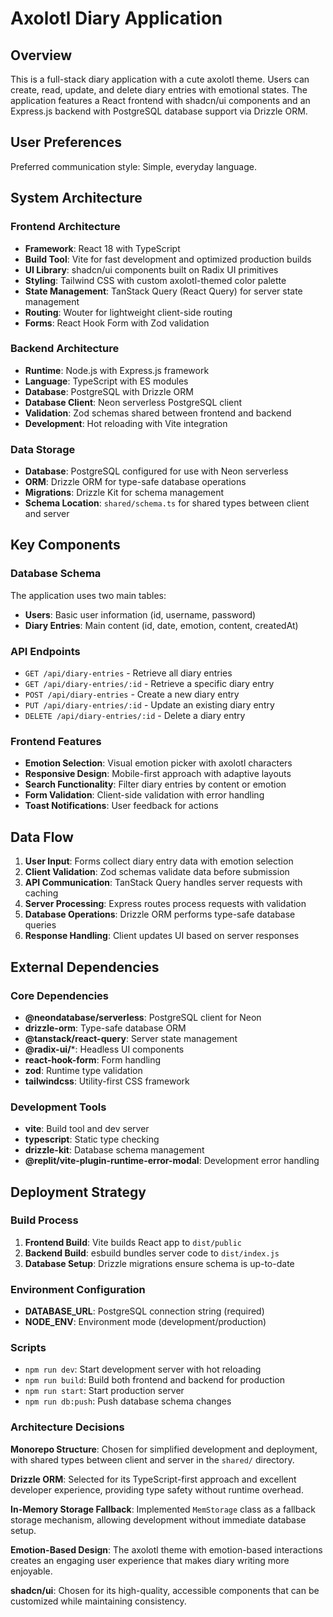 # Axolotl Diary Application

## Overview

This is a full-stack diary application with a cute axolotl theme. Users can create, read, update, and delete diary entries with emotional states. The application features a React frontend with shadcn/ui components and an Express.js backend with PostgreSQL database support via Drizzle ORM.

## User Preferences

Preferred communication style: Simple, everyday language.

## System Architecture

### Frontend Architecture
- **Framework**: React 18 with TypeScript
- **Build Tool**: Vite for fast development and optimized production builds
- **UI Library**: shadcn/ui components built on Radix UI primitives
- **Styling**: Tailwind CSS with custom axolotl-themed color palette
- **State Management**: TanStack Query (React Query) for server state management
- **Routing**: Wouter for lightweight client-side routing
- **Forms**: React Hook Form with Zod validation

### Backend Architecture
- **Runtime**: Node.js with Express.js framework
- **Language**: TypeScript with ES modules
- **Database**: PostgreSQL with Drizzle ORM
- **Database Client**: Neon serverless PostgreSQL client
- **Validation**: Zod schemas shared between frontend and backend
- **Development**: Hot reloading with Vite integration

### Data Storage
- **Database**: PostgreSQL configured for use with Neon serverless
- **ORM**: Drizzle ORM for type-safe database operations
- **Migrations**: Drizzle Kit for schema management
- **Schema Location**: `shared/schema.ts` for shared types between client and server

## Key Components

### Database Schema
The application uses two main tables:
- **Users**: Basic user information (id, username, password)
- **Diary Entries**: Main content (id, date, emotion, content, createdAt)

### API Endpoints
- `GET /api/diary-entries` - Retrieve all diary entries
- `GET /api/diary-entries/:id` - Retrieve a specific diary entry
- `POST /api/diary-entries` - Create a new diary entry
- `PUT /api/diary-entries/:id` - Update an existing diary entry
- `DELETE /api/diary-entries/:id` - Delete a diary entry

### Frontend Features
- **Emotion Selection**: Visual emotion picker with axolotl characters
- **Responsive Design**: Mobile-first approach with adaptive layouts
- **Search Functionality**: Filter diary entries by content or emotion
- **Form Validation**: Client-side validation with error handling
- **Toast Notifications**: User feedback for actions

## Data Flow

1. **User Input**: Forms collect diary entry data with emotion selection
2. **Client Validation**: Zod schemas validate data before submission
3. **API Communication**: TanStack Query handles server requests with caching
4. **Server Processing**: Express routes process requests with validation
5. **Database Operations**: Drizzle ORM performs type-safe database queries
6. **Response Handling**: Client updates UI based on server responses

## External Dependencies

### Core Dependencies
- **@neondatabase/serverless**: PostgreSQL client for Neon
- **drizzle-orm**: Type-safe database ORM
- **@tanstack/react-query**: Server state management
- **@radix-ui/***: Headless UI components
- **react-hook-form**: Form handling
- **zod**: Runtime type validation
- **tailwindcss**: Utility-first CSS framework

### Development Tools
- **vite**: Build tool and dev server
- **typescript**: Static type checking
- **drizzle-kit**: Database schema management
- **@replit/vite-plugin-runtime-error-modal**: Development error handling

## Deployment Strategy

### Build Process
1. **Frontend Build**: Vite builds React app to `dist/public`
2. **Backend Build**: esbuild bundles server code to `dist/index.js`
3. **Database Setup**: Drizzle migrations ensure schema is up-to-date

### Environment Configuration
- **DATABASE_URL**: PostgreSQL connection string (required)
- **NODE_ENV**: Environment mode (development/production)

### Scripts
- `npm run dev`: Start development server with hot reloading
- `npm run build`: Build both frontend and backend for production
- `npm run start`: Start production server
- `npm run db:push`: Push database schema changes

### Architecture Decisions

**Monorepo Structure**: Chosen for simplified development and deployment, with shared types between client and server in the `shared/` directory.

**Drizzle ORM**: Selected for its TypeScript-first approach and excellent developer experience, providing type safety without runtime overhead.

**In-Memory Storage Fallback**: Implemented `MemStorage` class as a fallback storage mechanism, allowing development without immediate database setup.

**Emotion-Based Design**: The axolotl theme with emotion-based interactions creates an engaging user experience that makes diary writing more enjoyable.

**shadcn/ui**: Chosen for its high-quality, accessible components that can be customized while maintaining consistency.